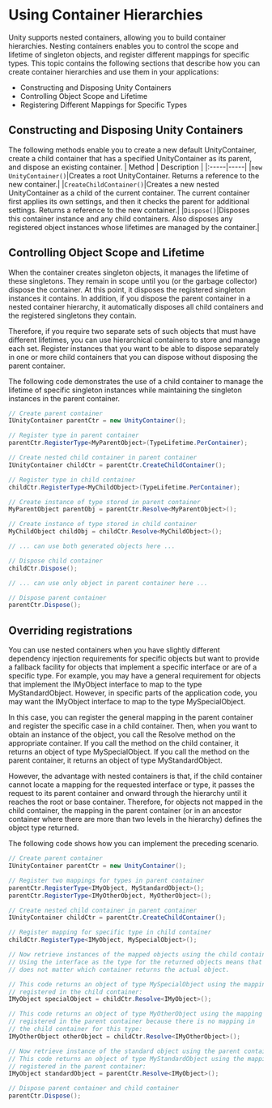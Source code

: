 # Using Container Hierarchies
Unity supports nested containers, allowing you to build container hierarchies. Nesting containers enables you to control the scope and lifetime of singleton objects, and register different mappings for specific types. This topic contains the following sections that describe how you can create container hierarchies and use them in your applications:
* Constructing and Disposing Unity Containers
* Controlling Object Scope and Lifetime
* Registering Different Mappings for Specific Types

## Constructing and Disposing Unity Containers
The following methods enable you to create a new default UnityContainer, create a child container that has a specified UnityContainer as its parent, and dispose an existing container. 
| Method | Description |
|:-----|-----|
|`new UnityContainer()`|Creates a root UnityContainer. Returns a reference to the new container.|
|`CreateChildContainer()`|Creates a new nested UnityContainer as a child of the current container. The current container first applies its own settings, and then it checks the parent for additional settings. Returns a reference to the new container.|
|`Dispose()`|Disposes this container instance and any child containers. Also disposes any registered object instances whose lifetimes are managed by the container.|

## Controlling Object Scope and Lifetime
When the container creates singleton objects, it manages the lifetime of these singletons. They remain in scope until you (or the garbage collector) dispose the container. At this point, it disposes the registered singleton instances it contains. In addition, if you dispose the parent container in a nested container hierarchy, it automatically disposes all child containers and the registered singletons they contain.

Therefore, if you require two separate sets of such objects that must have different lifetimes, you can use hierarchical containers to store and manage each set. Register instances that you want to be able to dispose separately in one or more child containers that you can dispose without disposing the parent container.

The following code demonstrates the use of a child container to manage the lifetime of specific singleton instances while maintaining the singleton instances in the parent container.
```cs
// Create parent container
IUnityContainer parentCtr = new UnityContainer();

// Register type in parent container
parentCtr.RegisterType<MyParentObject>(TypeLifetime.PerContainer);

// Create nested child container in parent container
IUnityContainer childCtr = parentCtr.CreateChildContainer();

// Register type in child container
childCtr.RegisterType<MyChildObject>(TypeLifetime.PerContainer);

// Create instance of type stored in parent container
MyParentObject parentObj = parentCtr.Resolve<MyParentObject>();

// Create instance of type stored in child container
MyChildObject childObj = childCtr.Resolve<MyChildObject>();

// ... can use both generated objects here ...

// Dispose child container
childCtr.Dispose();

// ... can use only object in parent container here ...

// Dispose parent container
parentCtr.Dispose();
```
## Overriding registrations
You can use nested containers when you have slightly different dependency injection requirements for specific objects but want to provide a fallback facility for objects that implement a specific interface or are of a specific type. For example, you may have a general requirement for objects that implement the IMyObject interface to map to the type MyStandardObject. However, in specific parts of the application code, you may want the IMyObject interface to map to the type MySpecialObject.

In this case, you can register the general mapping in the parent container and register the specific case in a child container. Then, when you want to obtain an instance of the object, you call the Resolve method on the appropriate container. If you call the method on the child container, it returns an object of type MySpecialObject. If you call the method on the parent container, it returns an object of type MyStandardObject.

However, the advantage with nested containers is that, if the child container cannot locate a mapping for the requested interface or type, it passes the request to its parent container and onward through the hierarchy until it reaches the root or base container. Therefore, for objects not mapped in the child container, the mapping in the parent container (or in an ancestor container where there are more than two levels in the hierarchy) defines the object type returned.

The following code shows how you can implement the preceding scenario.
```cs
// Create parent container
IUnityContainer parentCtr = new UnityContainer();

// Register two mappings for types in parent container
parentCtr.RegisterType<IMyObject, MyStandardObject>();
parentCtr.RegisterType<IMyOtherObject, MyOtherObject>();

// Create nested child container in parent container
IUnityContainer childCtr = parentCtr.CreateChildContainer();

// Register mapping for specific type in child container
childCtr.RegisterType<IMyObject, MySpecialObject>();

// Now retrieve instances of the mapped objects using the child container.
// Using the interface as the type for the returned objects means that it
// does not matter which container returns the actual object.

// This code returns an object of type MySpecialObject using the mapping
// registered in the child container:
IMyObject specialObject = childCtr.Resolve<IMyObject>();

// This code returns an object of type MyOtherObject using the mapping
// registered in the parent container because there is no mapping in 
// the child container for this type:
IMyOtherObject otherObject = childCtr.Resolve<IMyOtherObject>();

// Now retrieve instance of the standard object using the parent container.
// This code returns an object of type MyStandardObject using the mapping
// registered in the parent container:
IMyObject standardObject = parentCtr.Resolve<IMyObject>();

// Dispose parent container and child container
parentCtr.Dispose();
```